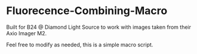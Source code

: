 # Fluorecence-Combining-Macro
Built for B24 @ Diamond Light Source to work with images taken from their Axio Imager M2.

Feel free to modify as needed, this is a simple macro script.
